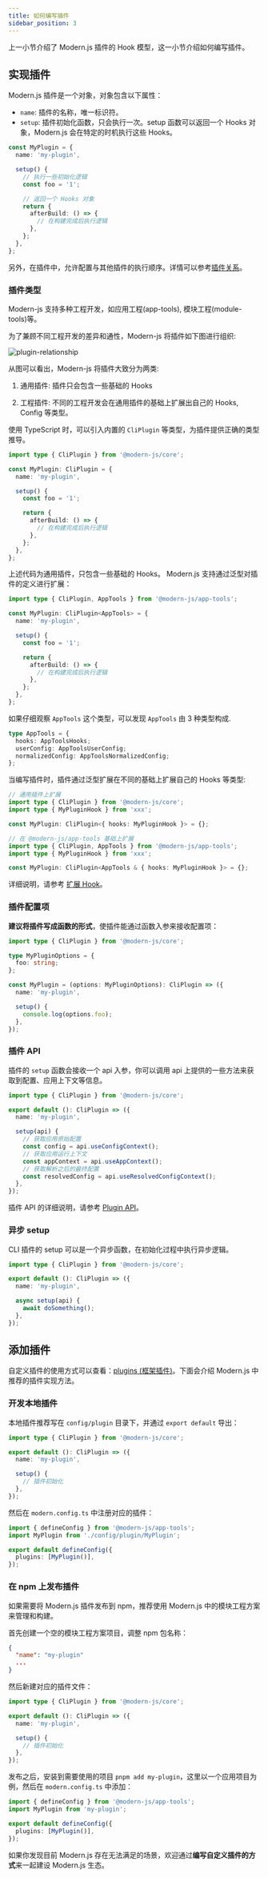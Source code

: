 ```yaml
---
title: 如何编写插件
sidebar_position: 3
---
```


上一小节介绍了 Modern.js 插件的 Hook 模型，这一小节介绍如何编写插件。

## 实现插件

Modern.js 插件是一个对象，对象包含以下属性：

- `name`: 插件的名称，唯一标识符。
- `setup`: 插件初始化函数，只会执行一次。setup 函数可以返回一个 Hooks 对象，Modern.js 会在特定的时机执行这些 Hooks。

```ts
const MyPlugin = {
  name: 'my-plugin',

  setup() {
    // 执行一些初始化逻辑
    const foo = '1';

    // 返回一个 Hooks 对象
    return {
      afterBuild: () => {
        // 在构建完成后执行逻辑
      },
    };
  },
};
```

另外，在插件中，允许配置与其他插件的执行顺序。详情可以参考[插件关系](/docs/guides/topic-detail/framework-plugin/relationship)。

### 插件类型

Modern-js 支持多种工程开发，如应用工程(app-tools), 模块工程(module-tools)等。

为了兼顾不同工程开发的差异和通性，Modern-js 将插件如下图进行组织:

![plugin-relationship](https://lf3-static.bytednsdoc.com/obj/eden-cn/eeeh7uhbepxlpe/modern-website/plugin-relationship.jpg)

从图可以看出，Modern-js 将插件大致分为两类:

1. 通用插件: 插件只会包含一些基础的 Hooks

2. 工程插件: 不同的工程开发会在通用插件的基础上扩展出自己的 Hooks, Config 等类型。

使用 TypeScript 时，可以引入内置的 `CliPlugin` 等类型，为插件提供正确的类型推导。

```ts
import type { CliPlugin } from '@modern-js/core';

const MyPlugin: CliPlugin = {
  name: 'my-plugin',

  setup() {
    const foo = '1';

    return {
      afterBuild: () => {
        // 在构建完成后执行逻辑
      },
    };
  },
};
```

上述代码为通用插件，只包含一些基础的 Hooks。 Modern.js 支持通过泛型对插件的定义进行扩展：

```ts
import type { CliPlugin, AppTools } from '@modern-js/app-tools';

const MyPlugin: CliPlugin<AppTools> = {
  name: 'my-plugin',

  setup() {
    const foo = '1';

    return {
      afterBuild: () => {
        // 在构建完成后执行逻辑
      },
    };
  },
};
```

如果仔细观察 `AppTools` 这个类型，可以发现 `AppTools` 由 3 种类型构成.

```ts
type AppTools = {
  hooks: AppToolsHooks;
  userConfig: AppToolsUserConfig;
  normalizedConfig: AppToolsNormalizedConfig;
};
```

当编写插件时，插件通过泛型扩展在不同的基础上扩展自己的 Hooks 等类型:

```ts
// 通用插件上扩展
import type { CliPlugin } from '@modern-js/core';
import type { MyPluginHook } from 'xxx';

const MyPlugin: CliPlugin<{ hooks: MyPluginHook }> = {};
```

```ts
// 在 @modern-js/app-tools 基础上扩展
import type { CliPlugin, AppTools } from '@modern-js/app-tools';
import type { MyPluginHook } from 'xxx';

const MyPlugin: CliPlugin<AppTools & { hooks: MyPluginHook }> = {};
```

详细说明，请参考 [扩展 Hook](/docs/guides/topic-detail/framework-plugin/extend)。

### 插件配置项

**建议将插件写成函数的形式**，使插件能通过函数入参来接收配置项：

```ts
import type { CliPlugin } from '@modern-js/core';

type MyPluginOptions = {
  foo: string;
};

const MyPlugin = (options: MyPluginOptions): CliPlugin => ({
  name: 'my-plugin',

  setup() {
    console.log(options.foo);
  },
});
```

### 插件 API

插件的 `setup` 函数会接收一个 api 入参，你可以调用 api 上提供的一些方法来获取到配置、应用上下文等信息。

```ts
import type { CliPlugin } from '@modern-js/core';

export default (): CliPlugin => ({
  name: 'my-plugin',

  setup(api) {
    // 获取应用原始配置
    const config = api.useConfigContext();
    // 获取应用运行上下文
    const appContext = api.useAppContext();
    // 获取解析之后的最终配置
    const resolvedConfig = api.useResolvedConfigContext();
  },
});
```

插件 API 的详细说明，请参考 [Plugin API](/docs/guides/topic-detail/framework-plugin/plugin-api)。

### 异步 setup

CLI 插件的 setup 可以是一个异步函数，在初始化过程中执行异步逻辑。

```ts
import type { CliPlugin } from '@modern-js/core';

export default (): CliPlugin => ({
  name: 'my-plugin',

  async setup(api) {
    await doSomething();
  },
});
```

## 添加插件

自定义插件的使用方式可以查看：[plugins (框架插件)](/docs/configure/app/plugins)。下面会介绍 Modern.js 中推荐的插件实现方法。

### 开发本地插件

本地插件推荐写在 `config/plugin` 目录下，并通过 `export default` 导出：

```ts title=config/plugin/MyPlugin.ts
import type { CliPlugin } from '@modern-js/core';

export default (): CliPlugin => ({
  name: 'my-plugin',

  setup() {
    // 插件初始化
  },
});
```

然后在 `modern.config.ts` 中注册对应的插件：

```ts title="modern.config.ts"
import { defineConfig } from '@modern-js/app-tools';
import MyPlugin from './config/plugin/MyPlugin';

export default defineConfig({
  plugins: [MyPlugin()],
});
```

### 在 npm 上发布插件

如果需要将 Modern.js 插件发布到 npm，推荐使用 Modern.js 中的模块工程方案来管理和构建。

首先创建一个空的模块工程方案项目，调整 npm 包名称：

```json
{
  "name": "my-plugin"
  ...
}
```

然后新建对应的插件文件：

```ts title=src/index.ts
import type { CliPlugin } from '@modern-js/core';

export default (): CliPlugin => ({
  name: 'my-plugin',

  setup() {
    // 插件初始化
  },
});
```

发布之后，安装到需要使用的项目 `pnpm add my-plugin`，这里以一个应用项目为例，然后在 `modern.config.ts` 中添加：

```ts title="modern.config.ts"
import { defineConfig } from '@modern-js/app-tools';
import MyPlugin from 'my-plugin';

export default defineConfig({
  plugins: [MyPlugin()],
});
```

如果你发现目前 Modern.js 存在无法满足的场景，欢迎通过**编写自定义插件的方式**来一起建设 Modern.js 生态。
